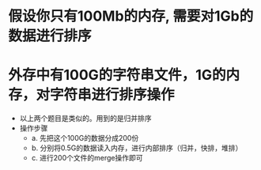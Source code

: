 # 假设你只有100Mb的内存, 需要对1Gb的数据进行排序
# 外存中有100G的字符串文件，1G的内存，对字符串进行排序操作
- 以上两个题目是类似的。用到的是归并排序
- 操作步骤
  - a. 先把这个100G的数据分成200份 
  - b. 分别将0.5G的数据读入内存，进行内部排序（归并，快排，堆排） 
  - c. 进行200个文件的merge操作即可